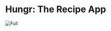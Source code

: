 # Hungr: The Recipe App
![Full](https://github.com/user-attachments/assets/f05762ce-29ae-4273-8051-303139d04c47)
